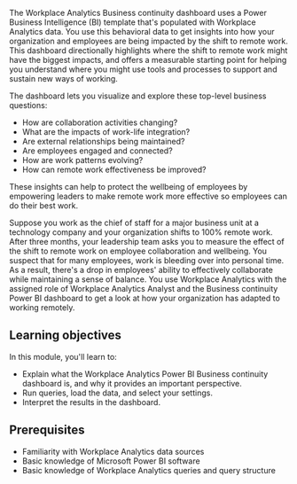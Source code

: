 The Workplace Analytics Business continuity dashboard uses a Power Business Intelligence (BI) template that's populated with Workplace Analytics data. You use this behavioral data to get insights into how your organization and employees are being impacted by the shift to remote work. This dashboard directionally highlights where the shift to remote work might have the biggest impacts, and offers a measurable starting point for helping you understand where you might use tools and processes to support and sustain new ways of working.

The dashboard lets you visualize and explore these top-level business questions:

- How are collaboration activities changing?
- What are the impacts of work-life integration?
- Are external relationships being maintained?
- Are employees engaged and connected?
- How are work patterns evolving?
- How can remote work effectiveness be improved?

These insights can help to protect the wellbeing of employees by empowering leaders to make remote work more effective so employees can do their best work.

Suppose you work as the chief of staff for a major business unit at a technology company and your organization shifts to 100% remote work. After three months, your leadership team asks you to measure the effect of the shift to remote work on employee collaboration and wellbeing. You suspect that for many employees, work is bleeding over into personal time.  As a result, there's a drop in employees' ability to effectively collaborate while maintaining a sense of balance. You use Workplace Analytics with the assigned role of Workplace Analytics Analyst and the Business continuity Power BI dashboard to get a look at how your organization has adapted to working remotely.

## Learning objectives

In this module, you'll learn to:

- Explain what the Workplace Analytics Power BI Business continuity dashboard is, and why it provides an important perspective.
- Run queries, load the data, and select your settings.
- Interpret the results in the dashboard.

## Prerequisites

- Familiarity with Workplace Analytics data sources
- Basic knowledge of Microsoft Power BI software
- Basic knowledge of Workplace Analytics queries and query structure
